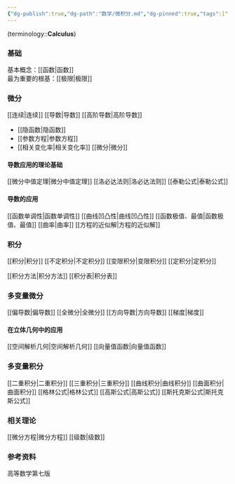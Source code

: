 ```yaml
---
{"dg-publish":true,"dg-path":"数学/微积分.md","dg-pinned":true,"tags":["Subject"],"permalink":"/数学/微积分/","pinned":true,"dgPassFrontmatter":true,"noteIcon":"","created":"2024-05-21T15:20:28.225+08:00","updated":"2024-08-30T12:23:19.311+08:00"}
---
```


(terminology::**Calculus**)

### 基础
基本概念：[[函数\|函数]]   
最为重要的根基：[[极限\|极限]]
### 微分
[[连续\|连续]]
[[导数\|导数]]
[[高阶导数\|高阶导数]]
- [[隐函数\|隐函数]]
- [[参数方程\|参数方程]]
- [[相关变化率\|相关变化率]]
[[微分\|微分]]

#### 导数应用的理论基础
[[微分中值定理\|微分中值定理]]
[[洛必达法则\|洛必达法则]]
[[泰勒公式\|泰勒公式]]

#### 导数的应用
[[函数单调性\|函数单调性]]
[[曲线凹凸性\|曲线凹凸性]]
[[函数极值、最值\|函数极值、最值]]
[[曲率\|曲率]]
[[方程的近似解\|方程的近似解]]
### 积分
[[积分\|积分]]
[[不定积分\|不定积分]]
[[变限积分\|变限积分]]
[[定积分\|定积分]]

[[积分方法\|积分方法]]
[[积分表\|积分表]]

### 多变量微分
[[偏导数\|偏导数]]
[[全微分\|全微分]]
[[方向导数\|方向导数]]
[[梯度\|梯度]]

#### 在立体几何中的应用
[[空间解析几何\|空间解析几何]]
[[向量值函数\|向量值函数]]

### 多变量积分
[[二重积分\|二重积分]]
[[三重积分\|三重积分]]
[[曲线积分\|曲线积分]]
[[曲面积分\|曲面积分]]
[[格林公式\|格林公式]]
[[高斯公式\|高斯公式]]
[[斯托克斯公式\|斯托克斯公式]]


### 相关理论
[[微分方程\|微分方程]]
[[级数\|级数]]

### 参考资料
高等数学第七版

